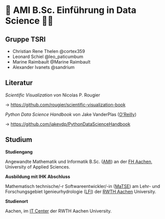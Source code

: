 # :blue_book: AMI B.Sc. Einführung in Data Science :student:

## Gruppe TSRI
- Christian Rene Thelen @cortex359
- Leonard Schiel @leo_paticumbum
- Marine Raimbault @Marine Raimbault
- Alexander Ivanets @sandrium


## Literatur

_Scientific Visualization_ von Nicolas P. Rougier

→ https://github.com/rougier/scientific-visualization-book


_Python Data Science Handbook_ von Jake VanderPlas ([O'Reilly](http://shop.oreilly.com/product/0636920034919.do))

→ https://github.com/jakevdp/PythonDataScienceHandbook

## Studium

**Studiengang**

Angewandte Mathematik und Informatik B.Sc. ([AMI](https://www.fh-aachen.de/studium/angewandte-mathematik-und-informatik-bsc)) an der [FH Aachen](https://www.fh-aachen.de/), University of Applied Sciences.

**Ausbildung mit IHK Abschluss**

Mathematisch technische/-r Softwareentwickler/-in ([MaTSE](https://www.matse-ausbildung.de/startseite.html)) am Lehr- und Forschungsgebiet Igenieurhydrologie ([LFI](https://lfi.rwth-aachen.de/)) der [RWTH Aachen](https://www.rwth-aachen.de/) University.

**Studienort**

Aachen, im [IT Center](https://www.itc.rwth-aachen.de/cms/IT-Center/Lehre-Ausbildung/~letj/MATSE-Ausbildung) der RWTH Aachen University.
